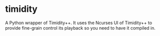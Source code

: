 
timidity
========

A Python wrapper of Timidity++.  It uses the Ncurses UI of Timidity++ to provide fine-grain control its playback so you need to have it compiled in.
